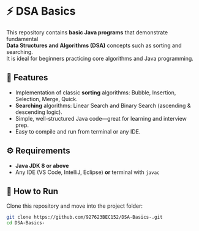 # ⚡ DSA Basics

This repository contains **basic Java programs** that demonstrate fundamental  
**Data Structures and Algorithms (DSA)** concepts such as sorting and searching.  
It is ideal for beginners practicing core algorithms and Java programming.

## 📌 Features
- Implementation of classic **sorting** algorithms: Bubble, Insertion, Selection, Merge, Quick.
- **Searching** algorithms: Linear Search and Binary Search (ascending & descending logic).
- Simple, well-structured Java code—great for learning and interview prep.
- Easy to compile and run from terminal or any IDE.

## ⚙️ Requirements
- **Java JDK 8 or above**
- Any IDE (VS Code, IntelliJ, Eclipse) **or** terminal with `javac`

## 🚀 How to Run

Clone this repository and move into the project folder:

```bash
git clone https://github.com/927623BEC152/DSA-Basics-.git
cd DSA-Basics-
